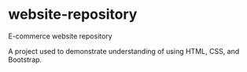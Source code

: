 # website-repository
E-commerce website repository 

A project used to demonstrate understanding of using HTML, CSS, and Bootstrap. 
